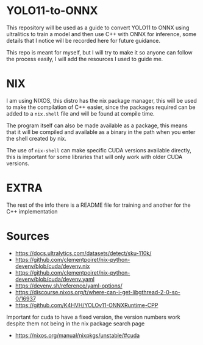 # YOLO11-to-ONNX

This repository will be used as a guide to convert YOLO11 to ONNX using ultralitics to train a model and then use C++ with ONNX for inference, some details that I notice will be recorded here for future guidance.

This repo is meant for myself, but I will try to make it so anyone can follow the process easily, I will add the resources I used to guide me.

# NIX

I am using NIXOS, this distro has the nix package manager, this will be used to make the compilation of C++ easier, since the packages required can be added to a `nix.shell` file and will be found at compile time.

The program itself can also be made available as a package, this means that it will be compiled and available as a binary in the path when you enter the shell created by nix.

The use of `nix-shell` can make specific CUDA versions available directly, this is important for some libraries that will only work with older CUDA versions.

# EXTRA

The rest of the info there is a README file for training and another for the C++ implementation

# Sources

- https://docs.ultralytics.com/datasets/detect/sku-110k/
- https://github.com/clementpoiret/nix-python-devenv/blob/cuda/devenv.nix
- https://github.com/clementpoiret/nix-python-devenv/blob/cuda/devenv.yaml
- https://devenv.sh/reference/yaml-options/
- https://discourse.nixos.org/t/where-can-i-get-libgthread-2-0-so-0/16937
- https://github.com/K4HVH/YOLOv11-ONNXRuntime-CPP

Important for cuda to have a fixed version, the version numbers work despite them not being in the nix package search page
- https://nixos.org/manual/nixpkgs/unstable/#cuda